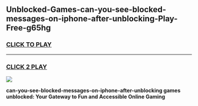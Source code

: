 
## Unblocked-Games-can-you-see-blocked-messages-on-iphone-after-unblocking-Play-Free-g65hg
<h3>
<a href="https://premium76.site?title=can-you-see-blocked-messages-on-iphone-after-unblocking&ref=20M">CLICK TO PLAY</a></h3>
<hr>

<h3>
<a href="https://premium76.site?title=can-you-see-blocked-messages-on-iphone-after-unblocking&ref=20M">CLICK 2 PLAY</a>
  
</h3>

<a href="https://premium76.site?title=can-you-see-blocked-messages-on-iphone-after-unblocking&ref=19M"><img src="https://clearcache.store/games.png"></a>


**can-you-see-blocked-messages-on-iphone-after-unblocking games unblocked: Your Gateway to Fun and Accessible Online Gaming**
